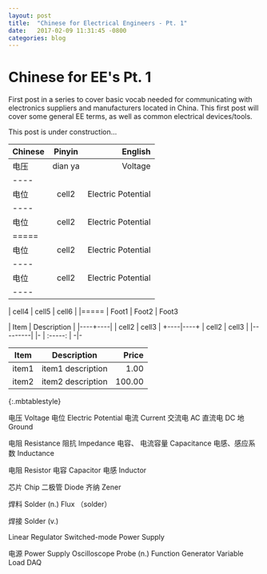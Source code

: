 ```yaml
---
layout: post
title:  "Chinese for Electrical Engineers - Pt. 1"
date:   2017-02-09 11:31:45 -0800
categories: blog
---
```


# Chinese for EE's Pt. 1

First post in a series to cover basic vocab needed for communicating with electronics suppliers and manufacturers located in China. This first post will cover some general EE terms, as well as common electrical devices/tools. 

This post is under construction...

| Chinese | Pinyin | English |
|:--------|:-------:|--------:|
| 电压   | dian ya   | Voltage   |
|----
| 电位   | cell2   | Electric Potential   |
|----
| 电位   | cell2   | Electric Potential   |
|=====
| 电位   | cell2   | Electric Potential   |
|----
| 电位   | cell2   | Electric Potential   |
|----


| cell4   | cell5   | cell6   |
|=====
| Foot1   | Foot2   | Foot3

| Item | Description |
|----+----|
| cell2   | cell3   |
+----|----+
| cell2   | cell3   |
|---------|
|-
| :-----: |
-|-

| Item | Description | Price |
| --- | --- | ---: |
| item1 | item1 description | 1.00 |
| item2 | item2 description | 100.00 |
{:.mbtablestyle}


电压 Voltage
电位 Electric Potential
电流 Current
交流电 AC
直流电 DC
地 Ground

电阻 Resistance
阻抗 Impedance
电容、 电流容量 Capacitance
电感、感应系数 Inductance

电阻 Resistor
电容 Capacitor
电感 Inductor

芯片 Chip
二极管 Diode
齐纳 Zener

焊料 Solder (n.)
Flux （solder）

焊接 Solder (v.)

Linear Regulator
Switched-mode Power Supply

电源 Power Supply
 Oscilloscope
 Probe (n.)
 Function Generator
 Variable Load
 DAQ

